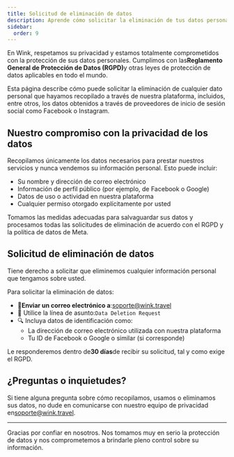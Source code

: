 ```yaml
---
title: Solicitud de eliminación de datos
description: Aprende cómo solicitar la eliminación de tus datos personales en Wink.
sidebar:
  order: 9
---
```

En Wink, respetamos su privacidad y estamos totalmente comprometidos con la protección de sus datos personales. Cumplimos con las**Reglamento General de Protección de Datos (RGPD)**&#x79; otras leyes de protección de datos aplicables en todo el mundo.

Esta página describe cómo puede solicitar la eliminación de cualquier dato personal que hayamos recopilado a través de nuestra plataforma, incluidos, entre otros, los datos obtenidos a través de proveedores de inicio de sesión social como Facebook o Instagram.

## Nuestro compromiso con la privacidad de los datos

Recopilamos únicamente los datos necesarios para prestar nuestros servicios y nunca vendemos su información personal. Esto puede incluir:

* Su nombre y dirección de correo electrónico
* Información de perfil público (por ejemplo, de Facebook o Google)
* Datos de uso o actividad en nuestra plataforma
* Cualquier permiso otorgado explícitamente por usted

Tomamos las medidas adecuadas para salvaguardar sus datos y procesamos todas las solicitudes de eliminación de acuerdo con el RGPD y la política de datos de Meta.

## Solicitud de eliminación de datos

Tiene derecho a solicitar que eliminemos cualquier información personal que tengamos sobre usted.

Para solicitar la eliminación de datos:

* 📧**Enviar un correo electrónico a**:[soporte@wink.travel](mailto:support@wink.travel)
* 📝 Utilice la línea de asunto:`Data Deletion Request`
* 🔍 Incluya datos de identificación como:
  * La dirección de correo electrónico utilizada con nuestra plataforma
  * Tu ID de Facebook o Google o similar (si corresponde)

Le responderemos dentro de**30 días**de recibir su solicitud, tal y como exige el RGPD.

## ¿Preguntas o inquietudes?

Si tiene alguna pregunta sobre cómo recopilamos, usamos o eliminamos sus datos, no dude en comunicarse con nuestro equipo de privacidad en[soporte@wink.travel](mailto:support@wink.travel).

***

Gracias por confiar en nosotros. Nos tomamos muy en serio la protección de datos y nos comprometemos a brindarle pleno control sobre su información.

